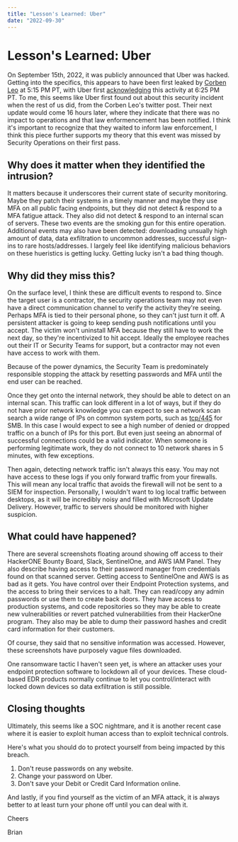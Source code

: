 ```yaml
---
title: "Lesson's Learned: Uber"
date: "2022-09-30"
---
```

# Lesson's Learned: Uber

On September 15th, 2022, it was publicly announced that Uber was hacked. Getting into the specifics, this appears to have been first leaked by [Corben Leo](https://twitter.com/hacker_/status/1570582547415068672) at 5:15 PM PT, with Uber first [acknowledging](https://www.uber.com/newsroom/security-update/) this activity at 6:25 PM PT. To me, this seems like Uber first found out about this security incident when the rest of us did, from the Corben Leo's twitter post. Their next update would come 16 hours later, where they indicate that there was no impact to operations and that law enformencement has been notified. I think it's important to recognize that they waited to inform law enforcement, I think this piece further supports my theory that this event was missed by Security Operations on their first pass.


## Why does it matter when they identified the intrusion?

It matters because it underscores their current state of security monitoring. Maybe they patch their systems in a timely manner and maybe they use MFA on all public facing endpoints, but they did not detect & respond to a MFA fatigue attack. They also did not detect & respond to an internal scan of servers. These two events are the smoking gun for this entire operation. Additional events may also have been detected: downloading unsually high amount of data, data exfiltration to uncommon addresses, successful sign-ins to rare hosts/addresses. I largely feel like identifying malicious behaviors on these hueristics is getting lucky. Getting lucky isn't a bad thing though.


## Why did they miss this?

On the surface level, I think these are difficult events to respond to. Since the target user is a contractor, the security operations team may not even have a direct communication channel to verify the activity they're seeing. Perhaps MFA is tied to their personal phone, so they can't just turn it off. A persistent attacker is going to keep sending push notifications until you accept. The victim won't uninstall MFA because they still have to work the next day, so they're incentivized to hit accept. Ideally the employee reaches out their IT or Security Teams for support, but a contractor may not even have access to work with them. 

Because of the power dynamics, the Security Team is predominately responsible stopping the attack by resetting passwords and MFA until the end user can be reached.

Once they get onto the internal network, they should be able to detect on an internal scan. This traffic can look different in a lot of ways, but if they do not have prior network knowledge you can expect to see a network scan search a wide range of IPs on common system ports, such as [tcp/445](https://www.speedguide.net/port.php?port=445) for SMB. In this case I would expect to see a high number of denied or dropped traffic on a bunch of IPs for this port. But even just seeing an abnormal of successful connections could be a valid indicator. When someone is performing legitimate work, they do not connect to 10 network shares in 5 minutes, with few exceptions.

Then again, detecting network traffic isn't always this easy. You may not have access to these logs if you only forward traffic from your firewalls. This will mean any local traffic that avoids the firewall will not be sent to a SIEM for inspection. Personally, I wouldn't want to log local traffic between desktops, as it will be incredibly noisy and filled with Microsoft Update Delivery. However, traffic to servers should be monitored with higher suspicion.


## What could have happened?

There are several screenshots floating around showing off access to their HackerONE Bounty Board, Slack, SentinelOne, and AWS IAM Panel. They also describe having access to their password manager from credentials found on that scanned server. Getting access to SentinelOne and AWS is as bad as it gets. You have control over their Endpoint Protection systems, and the access to bring their services to a halt. They can read/copy any admin passwords or use them to create back doors. They have access to production systems, and code repositories so they may be able to create new vulnerabilities or revert patched vulnerabilities from their HackerOne program. They also may be able to dump their password hashes and credit card information for their customers.

Of course, they said that no sensitive information was accessed. However, these screenshots have purposely vague files downloaded. 

One ransomware tactic I haven't seen yet, is where an attacker uses your endpoint protection software to lockdown all of your devices. These cloud-based EDR products normally continue to let you control/interact with locked down devices so data exfiltration is still possible.


## Closing thoughts

Ultimately, this seems like a SOC nightmare, and it is another recent case where it is easier to exploit human access than to exploit technical controls.

Here's what you should do to protect yourself from being impacted by this breach.

1. Don't reuse passwords on any website.
2. Change your password on Uber.
3. Don't save your Debit or Credit Card Information online.

And lastly, if you find yourself as the victim of an MFA attack, it is always better to at least turn your phone off until you can deal with it.

Cheers

Brian